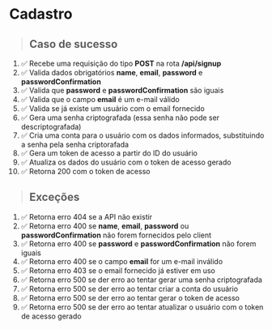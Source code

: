# Cadastro

> ## Caso de sucesso

1. ✅ Recebe uma requisição do tipo **POST** na rota **/api/signup**
2. ✅ Valida dados obrigatórios **name**, **email**, **password** e **passwordConfirmation**
3. ✅ Valida que **password** e **passwordConfirmation** são iguais
4. ✅ Valida que o campo **email** é um e-mail válido
5. ✅ Valida se já existe um usuário com o email fornecido
6. ✅ Gera uma senha criptografada (essa senha não pode ser descriptografada)
7. ✅ Cria uma conta para o usuário com os dados informados, substituindo a senha pela senha criptorafada
8. ✅ Gera um token de acesso a partir do ID do usuário
9. ✅ Atualiza os dados do usuário com o token de acesso gerado
10. ✅ Retorna 200 com o token de acesso

> ## Exceções

1. ✅ Retorna erro 404 se a API não existir
2. ✅ Retorna erro 400 se **name**, **email**, **password** ou **passwordConfirmation** não forem fornecidos pelo client
3. ✅ Retorna erro 400 se **password** e **passwordConfirmation** não forem iguais
4. ✅ Retorna erro 400 se o campo **email** for um e-mail inválido
5. ✅ Retorna erro 403 se o email fornecido já estiver em uso
6. ✅ Retorna erro 500 se der erro ao tentar gerar uma senha criptografada
7. ✅ Retorna erro 500 se der erro ao tentar criar a conta do usuário
8. ✅ Retorna erro 500 se der erro ao tentar gerar o token de acesso
9. ✅ Retorna erro 500 se der erro ao tentar atualizar o usuário com o token de acesso gerado
